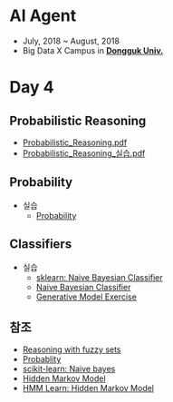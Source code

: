 # AI Agent

- July, 2018 ~ August, 2018
- Big Data X Campus in [**Dongguk Univ.**](http://www.dongguk.edu/mbs/kr/index.jsp)

# Day 4

## Probabilistic Reasoning

- [Probabilistic_Reasoning.pdf](./Probabilistic_Reasoning.pdf)
- [Probabilistic_Reasoning_실습.pdf](./Probabilistic_Reasoning_실습.pdf)

## Probability

- 실습
	- [Probability](./Probability/Probability.ipynb)

## Classifiers

- 실습
	- [sklearn: Naive Bayesian Classifier](./Classifier/sklearn_Naive_Bayes.ipynb)
	- [Naive Bayesian Classifier](./Classifier/Naive_Bayes_Exercise.ipynb)
	- [Generative Model Exercise](./Classifier/Generative_Model_Exercise.ipynb)

## 참조

- [Reasoning with fuzzy sets](https://pythonhosted.org/scikit-fuzzy/auto_examples/plot_tipping_problem_newapi.html)
- [Probablity](https://www.datacamp.com/community/tutorials/statistics-python-tutorial-probability-1)
- [scikit-learn: Naive bayes](http://scikit-learn.org/stable/modules/naive_bayes.html)
- [Hidden Markov Model](http://www.blackarbs.com/blog/introduction-hidden-markov-models-python-networkx-sklearn/2/9/2017)
- [HMM Learn: Hidden Markov Model](http://hmmlearn.readthedocs.io/en/latest/tutorial.html)
